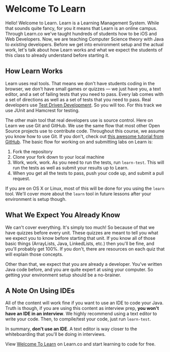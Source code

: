 # Welcome To Learn

Hello! Welcome to Learn. Learn is a Learning Management System. While that sounds quite fancy, for you it means that Learn is an online campus. Through Learn.co we've taught hundreds of students how to be iOS and Web Developers. Now, we are teaching Computer Science theory with Java to _existing_ developers. Before we get into environment setup and the actual work, let's talk about how Learn works and what we expect the students of this class to already understand before starting it.

## How Learn Works

Learn uses real tools. That means we don't have students coding in the browser, we don't have small games or quizzes — we just have you, a text editor, and a set of failing tests that you need to pass. Every lab comes with a set of directions as well as a set of tests that you need to pass. Real developers use [Test Driven Development](https://en.wikipedia.org/wiki/Test-driven_development). So you will too. For this track we use JUnit and Hamcrest for testing.

The other main tool that real developers use is source control. Here on Learn we use Git and GitHub. We use the same flow that most other Open Source projects use to contribute code. Throughout this course, we assume you know how to use Git. If you don't, check out [this awesome tutorial from GitHub](https://try.github.io). The basic flow for working on and submitting labs on Learn is:

  1. Fork the repository
  2. Clone your fork down to your local machine
  3. Work, work, work. As you need to run the tests, run `learn-test`. This will run the tests as well as submit your results up to Learn.
  4. When you get all the tests to pass, push your code up, and submit a pull request.

If you are on OS X or Linux, most of this will be done for you using the `learn` tool. We'll cover more about the `learn` tool in future lessons after your environment is setup though.

## What We Expect You Already Know

We can't cover everything. It's simply too much! So because of that we have quizzes before every unit. These quizzes are meant to tell you what we expect you to know before starting that unit. If you know all of those basic things (ArrayLists, Java, LinkedLists, etc.) then you'll be fine, and you'll probably get 100%. If you don't, there are resources on each quiz that will explain those concepts. 

Other than that, we expect that you are already a developer. You've written Java code before, and you are quite expert at using your computer. So getting your environment setup should be a no-brainer. 

## A Note On Using IDEs 

All of the content will work fine if you want to use an IDE to code your Java. Truth is though, if you are using this content as interview prep, **you won't have an IDE in an interview**. We highly recommend using a text editor to write your code. Then, to compile/test your code, just run `learn-test`.

In summary, **don't use an IDE**. A text editor is way closer to the whiteboarding that you'll be doing in interviews.

<p data-visibility='hidden'>View <a href='https://learn.co/lessons/welcome-to-learn-java-cs'>Welcome To Learn</a> on Learn.co and start learning to code for free.</p>
